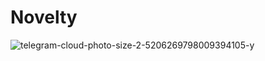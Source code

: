 # Novelty

![telegram-cloud-photo-size-2-5206269798009394105-y](https://github.com/samandar-me/novelty/assets/95674842/302c0401-9912-4d15-815e-14911d9d6089)




